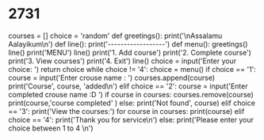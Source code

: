 # 2731
courses = [] choice = 'random'  def greetings():     print('\nAssalamu Aalayikum\n')  def line():     print('------------------')  def menu():     greetings()     line()     print('MENU')     line()     print('1. Add course')     print('2. Complete course')     print('3. View courses')     print('4. Exit')     line()     choice = input('Enter your choice: ')     return choice  while choice != '4':     choice = menu()     if choice == '1':         course = input('Enter crouse name :  ')         courses.append(course)         print('Course', course, 'added\n')     elif choice == '2':         course = input('Enter completed crouse name :D ')         if course in courses:             courses.remove(course)             print(course,'course completed' )         else:             print('Not found', course)     elif choice == '3':         print('View the courses:')         for course in courses:             print(course)     elif choice == '4':         print('Thank you for service\n')     else:         print('Please enter your choice between 1 to 4 \n')

